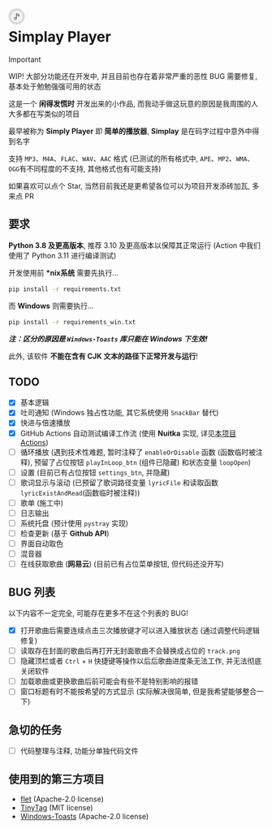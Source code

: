 <img width="32" height="32" align="left" style="float: left; margin: 0 10px 0 0;" alt="Simplay Player Logo" src="https://github.com/WhatDamon/Simplay-Player/blob/main/asset/simplay.png">  

# Simplay Player

> [!IMPORTANT]  
> WIP! 大部分功能还在开发中, 并且目前也存在着非常严重的恶性 BUG 需要修复, 基本处于勉勉强强可用的状态

这是一个 __闲得发慌时__ 开发出来的小作品, 而我动手做这玩意的原因是我周围的人大多都在写类似的项目

最早被称为 __Simply Player__ 即 __简单的播放器__, __Simplay__ 是在码字过程中意外中得到名字

支持 `MP3`、`M4A`、`FLAC`、`WAV`、`AAC` 格式 (已测试的所有格式中, `APE`、`MP2`、`WMA`、`OGG`有不同程度的不支持, 其他格式也有可能支持)

如果喜欢可以点个 Star, 当然目前我还是更希望各位可以为项目开发添砖加瓦, 多来点 PR

## 要求

__Python 3.8 及更高版本__, 推荐 3.10 及更高版本以保障其正常运行 (Action 中我们使用了 Python 3.11 进行编译测试)

开发使用前 __*nix系统__ 需要先执行...

~~~Bash
pip install -r requirements.txt
~~~

而 __Windows__ 则需要执行...

~~~Bash
pip install -r requirements_win.txt
~~~

___注：区分的原因是 `Windows-Toasts` 库只能在 Windows 下生效!___

此外, 该软件 __不能在含有 CJK 文本的路径下正常开发与运行__!

## TODO

- [x] 基本逻辑
- [x] 吐司通知 (Windows 独占性功能, 其它系统使用 `SnackBar` 替代)
- [x] 快进与倍速播放
- [x] GitHub Actions 自动测试编译工作流 (使用 __Nuitka__ 实现, 详见[本项目 Actions](https://github.com/WhatDamon/Simplay-Player/actions))
- [ ] 循环播放 (遇到技术性难题, 暂时注释了 `enableOrDisable` 函数 (函数临时被注释), 预留了占位按钮 `playInLoop_btn` (组件已隐藏) 和状态变量 `loopOpen`)
- [ ] 设置 (目前已有占位按钮 `settings_btn`, 并隐藏)
- [ ] 歌词显示与滚动 (已预留了歌词路径变量 `lyricFile` 和读取函数 `lyricExistAndRead`(函数临时被注释))
- [ ] 歌单 (施工中)
- [ ] 日志输出
- [ ] 系统托盘 (预计使用 `pystray` 实现)
- [ ] 检查更新 (基于 __Github API__)
- [ ] 界面自动取色
- [ ] 混音器
- [ ] 在线获取歌曲 (__网易云__) (目前已有占位菜单按钮, 但代码还没开写)

## BUG 列表

以下内容不一定完全, 可能存在更多不在这个列表的 BUG!

- [x] 打开歌曲后需要连续点击三次播放键才可以进入播放状态 (通过调整代码逻辑修复)
- [ ] 读取存在封面的歌曲后再打开无封面歌曲不会替换成占位的 `track.png`
- [ ] 隐藏顶栏或者 `Ctrl` + `H` 快捷键等操作以后后歌曲进度条无法工作, 并无法彻底关闭软件
- [ ] 加载歌曲或更换歌曲后前可能会有些不是特别影响的报错
- [ ] 窗口标题有时不能按希望的方式显示 (实际解决很简单, 但是我希望能够整合一下)

## 急切的任务

- [ ] 代码整理与注释, 功能分单独代码文件

## 使用到的第三方项目

- [flet](https://github.com/flet-dev/flet) (Apache-2.0 license)
- [TinyTag](https://github.com/devsnd/tinytag) (MIT license)
- [Windows-Toasts](https://github.com/DatGuy1/Windows-Toasts) (Apache-2.0 license)